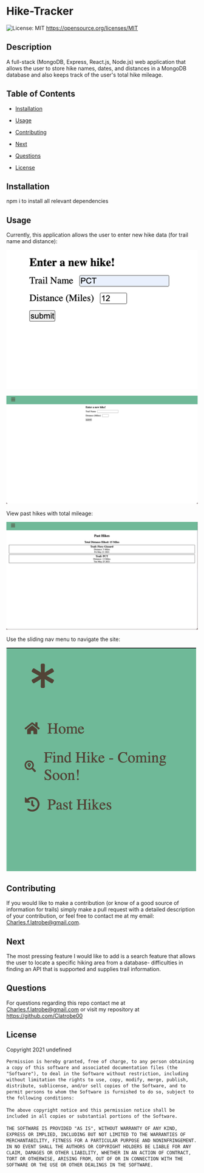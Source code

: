 # Hike-Tracker
![License: MIT](https://img.shields.io/badge/License-MIT-yellow.svg)
https://opensource.org/licenses/MIT

## Description

A full-stack (MongoDB, Express, React.js, Node.js) web application that allows the user to store hike names, dates, and distances in a MongoDB database and also keeps track of the user's total hike mileage.
      
## Table of Contents 
      
* [Installation](#installation)
      
* [Usage](#usage)
      
* [Contributing](#contributing)

* [Next](#next)
      
* [Questions](#questions)

* [License](#license)
      
## Installation

npm i to install all relevant dependencies
      
## Usage

Currently, this application allows the user to enter new hike data (for trail name and distance):

![Enter new info](Images/new.png)

![home page](Images/home.png)

View past hikes with total mileage:

![past hikes](Images/pastnew.png)

Use the sliding nav menu to navigate the site:

![nav](Images/menu.png)
        
## Contributing

If you would like to make a contribution (or know of a good source of information for trails) simply make a pull request with a detailed description of your contribution, or feel free to contact me at my email: Charles.f.latrobe@gmail.com.
      
## Next
      
The most pressing feature I would like to add is a search feature that allows the user to locate a specific hiking area from a database- difficulties in finding an API that is supported and supplies trail information.


      
## Questions

For questions regarding this repo contact me at Charles.f.latrobe@gmail.com or visit my repository at https://github.com/Clatrobe00

## License

Copyright 2021 undefined

    Permission is hereby granted, free of charge, to any person obtaining a copy of this software and associated documentation files (the "Software"), to deal in the Software without restriction, including without limitation the rights to use, copy, modify, merge, publish, distribute, sublicense, and/or sell copies of the Software, and to permit persons to whom the Software is furnished to do so, subject to the following conditions:
    
    The above copyright notice and this permission notice shall be included in all copies or substantial portions of the Software.
    
    THE SOFTWARE IS PROVIDED "AS IS", WITHOUT WARRANTY OF ANY KIND, EXPRESS OR IMPLIED, INCLUDING BUT NOT LIMITED TO THE WARRANTIES OF MERCHANTABILITY, FITNESS FOR A PARTICULAR PURPOSE AND NONINFRINGEMENT. IN NO EVENT SHALL THE AUTHORS OR COPYRIGHT HOLDERS BE LIABLE FOR ANY CLAIM, DAMAGES OR OTHER LIABILITY, WHETHER IN AN ACTION OF CONTRACT, TORT OR OTHERWISE, ARISING FROM, OUT OF OR IN CONNECTION WITH THE SOFTWARE OR THE USE OR OTHER DEALINGS IN THE SOFTWARE.